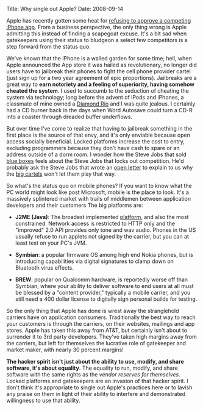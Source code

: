 Title: Why single out Apple?
Date: 2008-09-14

Apple has recently gotten some heat for [refusing to approve a competing
iPhone app][1]. From a business perspective, the only thing wrong is Apple
admitting this instead of finding a scapegoat excuse. It's a bit sad when
gatekeepers using their status to bludgeon a select few competitors is a step
forward from the status quo.

We've known that the iPhone is a walled garden for some time; hell, when Apple
announced the App store it was hailed as revolutionary, no longer did users
have to jailbreak their phones to fight the cell phone provider cartel (just
sign up for a two year agreement of epic proportions). Jailbreaks are a great
way to **earn notoriety and a feeling of superiority, having somehow cheated
the system**. I used to succumb to the seduction of cheating the system via
technology; long before the advent of iPods and iPhones, a classmate of mine
owned a [Diamond Rio][2] and I was quite jealous. I certainly had a CD burner
back in the days when Word Autosave could turn a CD-R into a coaster through
dreaded buffer underflows.

But over time I've come to realize that having to jailbreak something in the
first place is the source of that envy, and it's only enviable because open
access socially beneficial. Locked platforms increase the cost to entry,
excluding programmers because they don't have cash to spare or an address
outside of a dorm room. I wonder how the Steve Jobs that sold [blue boxes][3]
feels about the Steve Jobs that locks out competition. He'd probably ask the
Steve Jobs that wrote an [open letter][4] to explain to us why the [big
cartels][5] won't let them play that way.

So what's the status quo on mobile phones? If you want to know what the PC
world might look like post Microsoft, mobile is the place to look. It's a
massively splintered market with trails of middlemen between application
developers and their customers The big platforms are:

  * **J2ME (Java)**: The broadest implemented [platform][6], and also the most
constrained. Network access is restricted to HTTP only and the "improved" 2.0
API provides only tone and wav audio. Phones in the US usually refuse to run
applets not signed by the carrier, but you can at least test on your PC's JVM.

  * **Symbian**: a popular firmware OS among high end Nokia phones, but is
introducing capabilities via digital signatures to clamp down on Bluetooth
virus effects.

  * **BREW**: popular on Qualcomm hardware, is reportedly worse off than
Symbian, where your ability to deliver software to end users at all must be
blessed by a "content provider," typically a mobile carrier, and you still
need a 400 dollar license to digitally sign personal builds for testing.

So the only thing that Apple has done is wrest away the stranglehold carriers
have on application consumers. Traditionally the best way to reach your
customers is through the carriers, on their websites, mailings and app stores.
Apple has taken this away from AT&T, but certainly isn't about to surrender it
to 3rd party developers. They've taken high margins away from the carriers,
but left for themselves the lucrative role of gatekeeper and market maker,
with nearly 30 percent margins!

**The hacker spirit isn't just about the ability to use, modify, and share
software, it's about equality**. The equality to run, modify, and share
software with the same rights as the _vendor reserves for themselves_. Locked
platforms and gatekeepers are an invasion of that hacker spirit. I don't think
it's appropriate to single out Apple's practices here or to lavish any praise
on them in light of their ability to interfere and demonstrated willingness to
use that ability.

   [1]: http://almerica.blogspot.com/2008/09/podcaster-rejeceted-because-it.html

   [2]: http://en.wikipedia.org/wiki/Rio_PMP300

   [3]: http://en.wikipedia.org/wiki/Blue_box_(phreaking)

   [4]: http://www.apple.com/hotnews/thoughtsonmusic/

   [5]: http://www.youtube.com/watch?v=9tqIluIi3_U

   [6]: http://en.wikipedia.org/wiki/Mobile_Information_Device_Profile

